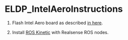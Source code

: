 # ELDP_IntelAeroInstructions

1) Flash Intel Aero board as described [in here](https://github.com/intel-aero/meta-intel-aero/wiki/90-(References)-OS-user-Installation).

2) Install [ROS Kinetic](https://github.com/intel-aero/meta-intel-aero/wiki/05-Autonomous-drone-programming-with-ROS) with Realsense ROS nodes.
